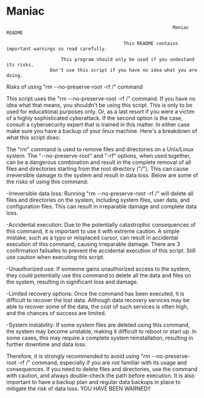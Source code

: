 # Maniac
                                                                 Maniac README    

                                               This README contains important warnings so read carefully.

						This program should only be used if you undestand its risks.
      				Don't use this script if you have no idea what you are doing.
	
Risks of using "rm --no-preserve-root -rf /" command

This script uses the "rm --no-preserve-root -rf /" command. If you have no idea what that means, you shouldn't be using this script. This is only to be used for educational purposes only. Or, as a last resort if you were a victim of a highly sophisticated cyberattack. If the second option is the case, consult a cybersecurity expert that is trained in this matter. In either case make sure you have a backup of your linux machine. Here's a breakdown of what this script does:

The "rm" command is used to remove files and directories on a Unix/Linux system. The "--no-preserve-root" and "-rf" options, when used together, can be a dangerous combination and result in the complete removal of all files and directories starting from the root directory ("/"). This can cause irreversible damage to the system and result in data loss. Below are some of the risks of using this command:

-Irreversible data loss: Running "rm --no-preserve-root -rf /" will delete all files and directories on the system, including system files, user data, and configuration files. This can result in irreparable damage and complete data loss.

-Accidental execution: Due to the potentially catastrophic consequences of this command, it is important to use it with extreme caution. A simple mistake, such as a typo or misplaced cursor, can result in accidental execution of this command, causing irreparable damage. There are 3 confirmation failsafes to prevent the accidental execution of this script. Still use caution when executing this script.

-Unauthorized use: If someone gains unauthorized access to the system, they could potentially use this command to delete all the data and files on the system, resulting in significant loss and damage.

-Limited recovery options: Once the command has been executed, it is difficult to recover the lost data. Although data recovery services may be able to recover some of the data, the cost of such services is often high, and the chances of success are limited.

-System instability: If some system files are deleted using this command, the system may become unstable, making it difficult to reboot or start up. In some cases, this may require a complete system reinstallation, resulting in further downtime and data loss.

Therefore, it is strongly recommended to avoid using "rm --no-preserve-root -rf /" command, especially if you are not familiar with its usage and consequences. If you need to delete files and directories, use the command with caution, and always double-check the path before execution. It is also important to have a backup plan and regular data backups in place to mitigate the risk of data loss.
								YOU HAVE BEEN WARNED!!
